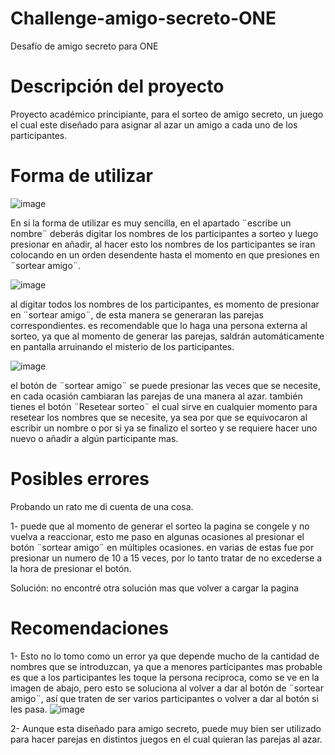 # Challenge-amigo-secreto-ONE
Desafío de amigo secreto para ONE
# Descripción del proyecto
Proyecto académico principiante, para el sorteo de amigo secreto, un juego el cual este diseñado para asignar al azar un amigo a cada uno de los participantes.
# Forma de utilizar
![image](https://github.com/user-attachments/assets/7c2d99f4-8e29-4975-b283-9a73ba9be2ea)

En si la forma de utilizar es muy sencilla, en el apartado ¨escribe un nombre¨ deberás digitar los nombres de los participantes a sorteo y luego presionar en añadir,
al hacer esto los nombres de los participantes se iran colocando en un orden desendente hasta el momento en que presiones en ¨sortear amigo¨.

![image](https://github.com/user-attachments/assets/8bbfb3b0-4fa2-4871-8245-57bd84beb64c)

al digitar todos los nombres de los participantes, es momento de presionar en ¨sortear amigo¨, de esta manera se generaran las parejas correspondientes.
es recomendable que lo haga una persona externa al sorteo, ya que al momento de generar las parejas, saldrán automáticamente en pantalla arruinando el misterio de los participantes. 

![image](https://github.com/user-attachments/assets/0d694e60-1ca4-4d50-b100-4e7fa6518005)

el botón de ¨sortear amigo¨ se puede presionar las veces que se necesite, en cada ocasión cambiaran las parejas de una manera al azar.
también tienes el botón ¨Resetear sorteo¨ el cual sirve en cualquier momento para resetear los nombres que se necesite, 
ya sea por que se equivocaron al escribir un nombre o por si ya se finalizo el sorteo y se requiere hacer uno nuevo o añadir a algún participante mas.

# Posibles errores

Probando un rato me di cuenta de una cosa.

1- puede que al momento de generar el sorteo la pagina se congele y no vuelva a reaccionar, esto me paso en algunas ocasiones al presionar el botón ¨sortear amigo¨ en múltiples ocasiones.
   en varias de estas fue por presionar un numero de 10 a 15 veces, por lo tanto tratar de no excederse a la hora de presionar el botón.

Solución: no encontré otra solución mas que volver a cargar la pagina

# Recomendaciones

1- Esto no lo tomo como un error ya que depende mucho de la cantidad de nombres que se introduzcan, ya que a menores participantes mas probable es que a los participantes les toque la persona reciproca,
   como se ve en la imagen de abajo, pero esto se soluciona al volver a dar al botón de ¨sortear amigo¨, así que traten de ser varios participantes o volver a dar al botón si les pasa.
                                   ![image](https://github.com/user-attachments/assets/bebac6ee-db16-4197-8c5d-532a1fc72b32)

2- Aunque esta diseñado para amigo secreto, puede muy bien ser utilizado para hacer parejas en distintos juegos en el cual quieran las parejas al azar.








